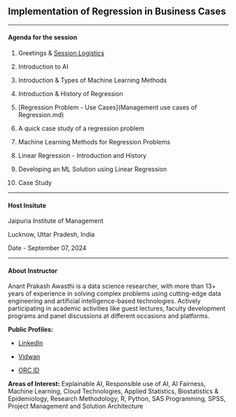 ## Implementation of Regression in Business Cases

---

#### Agenda for the session

1. Greetings & [Session Logistics](Logistics.md)

2. Introduction to AI

3. Introduction & Types of Machine Learning Methods

4. Introduction & History of Regression

5. [Regression Problem - Use Cases](Management use cases of Regression.md)

6. A quick case study of a regression problem

7. Machine Learning Methods for Regression Problems

8. Linear Regression - Introduction and History

9. Developing an ML Solution using Linear Regression

10. Case Study

---

#### **Host Insitute**

Jaipuria Institute of Management

Lucknow, Uttar Pradesh, India 

Date - September 07, 2024

---

#### About Instructor

Anant Prakash Awasthi is a data science researcher, with more than 13+ years of experience in solving complex problems using cutting-edge data engineering and artificial intelligence-based technologies. Actively participating in academic activities like guest lectures, faculty development programs and panel discussions at different occasions and platforms.   

**Public Profiles:**

- [LinkedIn](https://www.linkedin.com/in/anantawasthi/)

- [Vidwan](https://vidwan.inflibnet.ac.in/profile/373088)

- [ORC ID](https://orcid.org/0000-0001-7793-8521)

**Areas of Interest:** Explainable AI, Responsible use of AI, AI Fairness, Machine Learning, Cloud Technologies, Applied Statistics, Biostatistics & Epidemiology, Research Methodology, R, Python, SAS Programming, SPSS, Project Management and Solution Architecture
